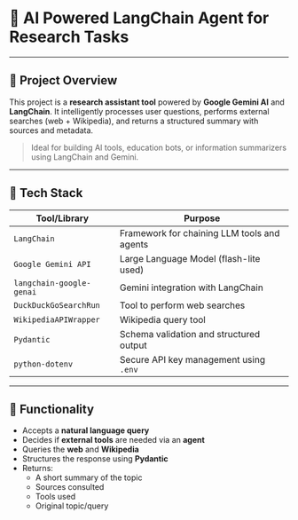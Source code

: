 # 🤖 AI Powered LangChain Agent for Research Tasks

---

## 📌 Project Overview

This project is a **research assistant tool** powered by **Google Gemini AI** and **LangChain**. It intelligently processes user questions, performs external searches (web + Wikipedia), and returns a structured summary with sources and metadata.

> Ideal for building AI tools, education bots, or information summarizers using LangChain and Gemini.

---

## 🧰 Tech Stack

| Tool/Library               | Purpose                                              |
|---------------------------|------------------------------------------------------|
| `LangChain`               | Framework for chaining LLM tools and agents          |
| `Google Gemini API`       | Large Language Model (flash-lite used)               |
| `langchain-google-genai`  | Gemini integration with LangChain                    |
| `DuckDuckGoSearchRun`     | Tool to perform web searches                         |
| `WikipediaAPIWrapper`     | Wikipedia query tool                                 |
| `Pydantic`                | Schema validation and structured output              |
| `python-dotenv`           | Secure API key management using `.env`               |

---

## 🧠 Functionality

- Accepts a **natural language query**
- Decides if **external tools** are needed via an **agent**
- Queries the **web** and **Wikipedia**
- Structures the response using **Pydantic**
- Returns:
  - A short summary of the topic
  - Sources consulted
  - Tools used
  - Original topic/query


